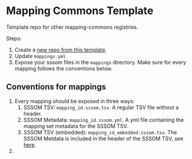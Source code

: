 # Mapping Commons Template
Template repo for other mapping-commons registries. 

Steps:
1. Create a [new repo from this template](https://github.com/mapping-commons/mapping-commons-template/generate).
2. Update `mappings.yml`
3. Expose your sssom files in the `mappings` directory. Make sure for every mapping follows the conventions below.

## Conventions for mappings

1. Every mapping should be exposed in three ways:
   1. SSSOM TSV: `mapping_id.sssom.tsv`. A regular TSV file without a header.
   2. SSSOM Metadata: `mapping_id.sssom.yml`. A yml file containing the mapping set metadata for the SSSOM TSV.
   3. SSSOM TSV (embedded): `mapping_id_embedded.sssom.tsv`. The SSSOM Metdata is included in the header of the SSSOM TSV, see [here](https://w3id.org/sssom/SSSOM.md#embedded-mode).
2. 

